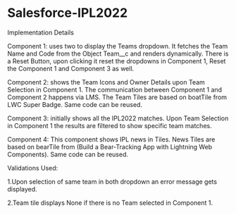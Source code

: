 # Salesforce-IPL2022

Implementation Details 

Component 1: uses two to display the Teams dropdown. It fetches the Team Name and Code from the Object Team__c and renders dynamically. There is a Reset Button, upon clicking it reset the dropdowns in Component 1, Reset the Component 1 and Component 3 as well. 

Component 2: shows the Team Icons and Owner Details upon Team Selection in Component 1. The communication between Component 1 and Component 2 happens via LMS. The Team Tiles are based on boatTile from LWC Super Badge. Same code can be reused. 

Component 3: initially shows all the IPL2022 matches. Upon Team Selection in Component 1 the results are filtered to show specific team matches. 

Component 4: This component shows IPL news in Tiles. News Tiles are based on bearTile from (Build a Bear-Tracking App with Lightning Web Components). Same code can be reused. 

Validations Used: 

  1.Upon selection of same team in both dropdown an error message gets displayed. 

  2.Team tile displays None if there is no Team selected in Component 1. 
